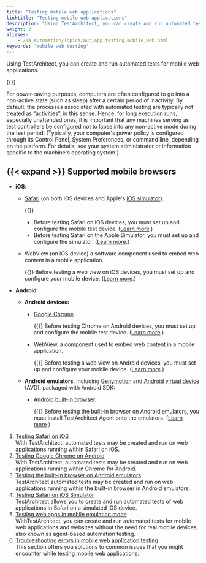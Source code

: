 ```yaml
--- 
title: "Testing mobile web applications"
linktitle: "Testing mobile web applications"
description: "Using TestArchitect, you can create and run automated tests for mobile web applications."
weight: 2
aliases: 
    - /TA_Automation/Topics/aut_app_testing_mobile_web.html
keywords: "mobile web testing"
---
```


Using TestArchitect, you can create and run automated tests for mobile web applications.

{{<caution>}}

For power-saving purposes, computers are often configured to go into a non-active state \(such as sleep\) after a certain period of inactivity. By default, the processes associated with automated testing are typically not treated as “activities”, in this sense. Hence, for long execution runs, especially unattended ones, it is important that any machines serving as test controllers be configured not to lapse into any non-active mode during the test period. \(Typically, your computer's power policy is configured through its Control Panel, System Preferences, or command line, depending on the platform. For details, see your system administrator or information specific to the machine's operating system.\)

## {{< expand >}} Supported mobile browsers

-   **iOS**:
    -   [Safari](/automation-guide/application-testing/mobile-testing/testing-mobile-web-applications/testing-safari-on-ios/) \(on both iOS devices and Apple's [iOS simulator](https://developer.apple.com/library/ios/documentation/IDEs/Conceptual/iOS_Simulator_Guide/Introduction/Introduction.html)\).

        {{<remember>}}

        -   Before testing Safari on iOS devices, you must set up and configure the mobile test device. \([Learn more](/automation-guide/application-testing/mobile-testing/testing-mobile-web-applications/testing-safari-on-ios/prerequisites/).\)
        -   Before testing Safari on the Apple Simulator, you must set up and configure the simulator. \([Learn more](/automation-guide/application-testing/mobile-testing/testing-mobile-web-applications/testing-safari-on-ios-simulator/configuring-an-ios-simulator).\)
    -   WebView \(on iOS device\) a software component used to embed web content in a mobile application.

        {{<remember>}} Before testing a web view on iOS devices, you must set up and configure your mobile device. \([Learn more](/automation-guide/application-testing/mobile-testing/testing-mobile-applications/ios-automation/setting-up-the-ios-test-environment/).\)

-   **Android**:
    -   **Android devices:**
        -   [Google Chrome](/automation-guide/application-testing/mobile-testing/testing-mobile-web-applications/testing-chrome-on-android/).

            {{<remember>}} Before testing Chrome on Android devices, you must set up and configure the mobile test device. \([Learn more](/automation-guide/application-testing/mobile-testing/testing-mobile-web-applications/testing-chrome-on-android/prerequisites/).\)

        -   WebView, a component used to embed web content in a mobile application.

            {{<remember>}} Before testing a web view on Android devices, you must set up and configure your mobile device. \([Learn more](/automation-guide/application-testing/mobile-testing/testing-mobile-applications/android-automation/setting-up-the-test-environment/).\)

    -   **Android emulators**, including [Genymotion](https://www.genymotion.com/#!/) and [Android virtual device](http://developer.android.com/intl/vi/tools/devices/emulator.html) \(AVD\), packaged with Android SDK:
        -   [Android built-in browser](/automation-guide/application-testing/mobile-testing/testing-mobile-web-applications/testing-the-built-in-browser-on-android-emulators/).

            {{<remember>}} Before testing the built-in browser on Android emulators, you must install TestArchitect Agent onto the emulators. \([Learn more](/automation-guide/application-testing/mobile-testing/testing-mobile-web-applications/testing-the-built-in-browser-on-android-emulators/installing-testarchitect-agent).\)


1.  [Testing Safari on iOS](/automation-guide/application-testing/mobile-testing/testing-mobile-web-applications/testing-safari-on-ios/)  
With TestArchitect, automated tests may be created and run on web applications running within Safari on iOS.
2.  [Testing Google Chrome on Android](/automation-guide/application-testing/mobile-testing/testing-mobile-web-applications/testing-chrome-on-android/)  
With TestArchitect, automated tests may be created and run on web applications running within Chrome for Android.
3.  [Testing the built-in browser on Android emulators](/automation-guide/application-testing/mobile-testing/testing-mobile-web-applications/testing-the-built-in-browser-on-android-emulators/)  
TestArchitect automated tests may be created and run on web applications running within the built-in browser in Android emulators.
4.  [Testing Safari on iOS Simulator](/automation-guide/application-testing/mobile-testing/testing-mobile-web-applications/testing-safari-on-ios-simulator/)  
TestArchitect allows you to create and run automated tests of web applications in Safari on a simulated iOS device.
5.  [Testing web apps in mobile emulation mode](/automation-guide/application-testing/mobile-testing/testing-mobile-web-applications/testing-web-apps-in-mobile-emulation-mode/)  
WithTestArchitect, you can create and run automated tests for mobile web applications and websites without the need for real mobile devices, also known as agent-based automation testing.
6.  [Troubleshooting errors in mobile web application testing](/automation-guide/application-testing/mobile-testing/testing-mobile-web-applications/troubleshooting-errors-in-mobile-web-application-testing/)  
This section offers you solutions to common issues that you might encounter while testing mobile web applications.




